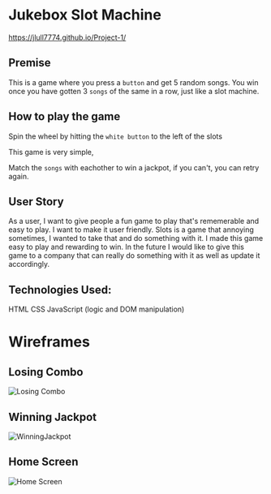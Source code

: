 # Jukebox Slot Machine

https://jlull7774.github.io/Project-1/

## **Premise**

This is a game where you press a ``` button ``` and get 5 random songs. You win once you have gotten 3 ``` songs ``` of the same in a row, just like a slot machine. 

## **How to play the game**

Spin the wheel by hitting the  ``` white button ``` to the left of the slots

This game is very simple, 

Match the ``` songs ``` with eachother to win a jackpot, if you can't, you can retry again. 

## User Story 

As a user, I want to give people a fun game to play that's rememerable and easy to play. I want to make it user friendly. Slots is a game that annoying sometimes, I wanted to take that and do something with it. I made this game easy to play and rewarding to win. In the future I would like to give this game to a company that can really do something with it as well as update it accordingly. 

## Technologies Used:
HTML
CSS
JavaScript (logic and DOM manipulation)

# Wireframes 

## **Losing Combo**

![Losing Combo](https://i.pinimg.com/originals/3f/f1/62/3ff162548796f9367d0efb13c7444dbf.jpg)

## **Winning Jackpot** 

![WinningJackpot](https://i.pinimg.com/originals/8a/cb/12/8acb12f25a559dafb10207cf8c4e716c.jpg)

## **Home Screen**
![Home Screen](https://i.pinimg.com/originals/88/19/b6/8819b6716a072ea1022667ec64a19c0e.jpg)

